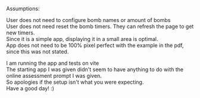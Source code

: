 Assumptions:

User does not need to configure bomb names or amount of bombs<br/>
User does not need reset the bomb timers. They can refresh the page to get new timers.<br/>
Since it is a simple app, displaying it in a small area is optimal.<br/>
App does not need to be 100% pixel perfect with the example in the pdf, since this was not stated.<br/>

I am running the app and tests on vite<br/>
The starting app I was given didn't seem to have anything to do with the online assessment prompt I was given.<br/>
So apologies if the setup isn't what you were expecting.<br/>
Have a good day! :)